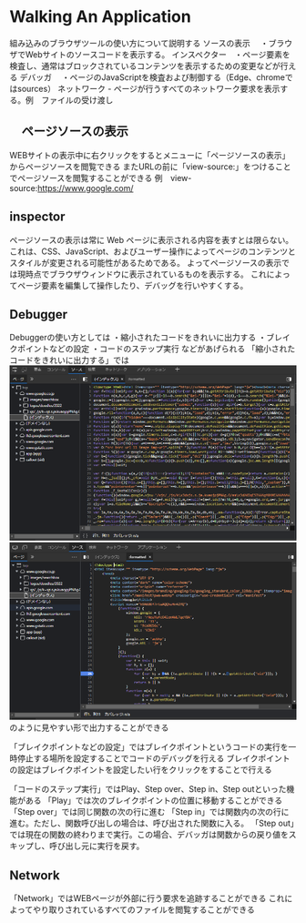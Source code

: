 # Walking An Application

組み込みのブラウザツールの使い方について説明する
ソースの表示 　・ブラウザでWebサイトのソースコードを表示する。
インスペクター　・ページ要素を検査し、通常はブロックされているコンテンツを表示するための変更などが行える
デバッガ 　・ページのJavaScriptを検査および制御する（Edge、chromeではsources）
ネットワーク - ページが行うすべてのネットワーク要求を表示する。例　ファイルの受け渡し

## 　ページソースの表示

WEBサイトの表示中に右クリックをするとメニューに「ページソースの表示」からページソースを閲覧できる
またURLの前に「view-source:」をつけることでページソースを閲覧することができる
例　view-source:https://www.google.com/

## inspector

ページソースの表示は常に Web ページに表示される内容を表すとは限らない。
これは、CSS、JavaScript、およびユーザー操作によってページのコンテンツとスタイルが変更される可能性があるためである。
よってページソースの表示では現時点でブラウザウィンドウに表示されているものを表示する。
これによってページ要素を編集して操作したり、デバッグを行いやすくする。

## Debugger

Debuggerの使い方としては
・縮小されたコードをきれいに出力する
・ブレイクポイントなどの設定
・コードのステップ実行
などがあげられる
「縮小されたコードをきれいに出力する」では
![debug1](debug_1.png)
![debug2](debug_2.png)
のように見やすい形で出力することができる

「ブレイクポイントなどの設定」ではブレイクポイントというコードの実行を一時停止する場所を設定することでコードのデバッグを行える
ブレイクポイントの設定はブレイクポイントを設定したい行をクリックをすることで行える

「コードのステップ実行」ではPlay、Step over、Step in、Step outといった機能がある
「Play」では次のブレイクポイントの位置に移動することができる
「Step over」では同じ関数の次の行に進む
「Step in」では関数内の次の行に進む。ただし、関数呼び出しの場合は、呼び出された関数に入る。
「Step out」では現在の関数の終わりまで実行。この場合、デバッガは関数からの戻り値をスキップし、呼び出し元に実行を戻す。

## Network

「Network」ではWEBページが外部に行う要求を追跡することができる
これによってやり取りされているすべてのファイルを閲覧することができる
